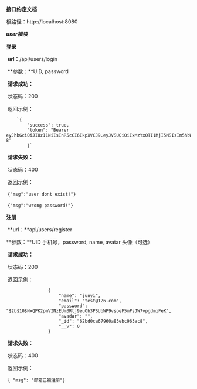 **接口约定文档**

根路径：http://localhost:8080



***user模块***

**登录**

​	**url：**/api/users/login

​	**参数：**UID, password

​	**请求成功：**

​		状态码：200

​		返回示例：

		`{
			"success": true,
			"token": "Bearer eyJhbGciOiJIUzI1NiIsInR5cCI6IkpXVCJ9.eyJVSUQiOiIxMzYxOTI1MjI5MSIsIm5hbWUiOiJqdW55aTIiLCJpYXQiOjE2NTY2ODU5NDAsImV4cCI6MTY1NjY4OTU0MH0.AnRLt2QtXJm5jAaVtt7oV7pPPQ8GF9nSGBFXk3wD8-8"
			}`


​	**请求失败：**

​		状态码：400

​		返回示例：

​			`{"msg":"user dont exist!"}`

​			`{"msg":"wrong password!"}`



**注册**

​	**url：**api/users/register

**参数：**UID 手机号，password, name, avatar 头像（可选）

​	**请求成功：**

​		状态码：200

​		返回示例：

					{ 
						"name": "junyi",
						"email": "test@126.com",
						"password": "$2b$10$NxQPK2pmVINzEUm3Rtj9euOb3PSUbWP9vsoeF5mPsJW7vpgdmiFeK",
						"avadar": "",
	 					"_id": "62bd0ca67960a83ebc963ac8",
						"__v": 0
					}

​	**请求失败：**

​		状态码：400

​		返回示例：

​				`{ "msg": "邮箱已被注册"}`